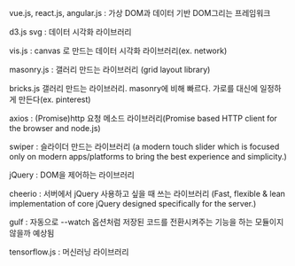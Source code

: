 vue.js, react.js, angular.js : 가상 DOM과 데이터 기반 DOM그리는 프레임워크

d3.js svg : 데이터 시각화 라이브러리

vis.js : canvas 로 만드는 데이터 시각화 라이브러리(ex. network)

masonry.js : 갤러리 만드는 라이브러리 (grid layout library)

bricks.js 갤러리 만드는 라이브러리. masonry에 비해 빠르다. 가로를 대신에 일정하게 만든다(ex. pinterest)

axios : (Promise)http 요청 메소드 라이브러리(Promise based HTTP client for the browser and node.js)

swiper : 슬라이더 만드는 라이브러리 (a modern touch slider which is focused only on modern apps/platforms to bring the best experience and simplicity.)

jQuery : DOM을 제어하는 라이브러리

cheerio : 서버에서 jQuery 사용하고 싶을 때 쓰는 라이브러리 (Fast, flexible & lean implementation of core jQuery designed specifically for the server.)

gulf : 자동으로 --watch 옵션처럼 저장된 코드를 전환시켜주는 기능을 하는 모듈이지 않을까 예상됨



tensorflow.js : 머신러닝 라이브러리